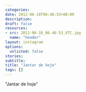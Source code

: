 ```yaml
---
categories:
date: 2012-06-18T06:48:53+00:00
description:
draft: false
resources:
- src: 2012-06-18_06-48-53_UTC.jpg
  name: "header"
layout: instagram
options:
  unlisted: false
stories:
subtitle:
title: "Jantar de hoje"
tags: []
---
```


"Jantar de hoje"
